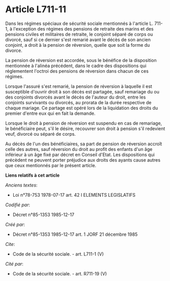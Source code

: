 # Article L711-11

Dans les régimes spéciaux de sécurité sociale mentionnés à l'article L. 711-1, à l'exception des régimes des pensions de
retraite des marins et des pensions civiles et militaires de retraite, le conjoint séparé de corps ou divorcé, sauf si ce
dernier s'est remarié avant le décès de son ancien conjoint, a droit à la pension de réversion, quelle que soit la forme du
divorce. 

La pension de réversion est accordée, sous le bénéfice de la disposition mentionnée à l'alinéa précédent, dans le cadre des
dispositions qui réglementent l'octroi des pensions de réversion dans chacun de ces régimes. 

Lorsque l'assuré s'est remarié, la pension de réversion à laquelle il est susceptible d'ouvrir droit à son décès est
partagée, sauf remariage du ou des conjoints divorcés avant le décès de l'auteur du droit, entre les conjoints survivants ou
divorcés, au prorata de la durée respective de chaque mariage. Ce partage est opéré lors de la liquidation des droits du
premier d'entre eux qui en fait la demande. 

Lorsque le droit à pension de réversion est suspendu en cas de remariage, le bénéficiaire peut, s'il le désire, recouvrer son
droit à pension s'il redevient veuf, divorcé ou séparé de corps. 

Au décès de l'un des bénéficiaires, sa part de pension de réversion accroît celle des autres, sauf réversion du droit au
profit des enfants d'un âge inférieur à un âge fixé par décret en Conseil d'Etat. Les dispositions qui précèdent ne peuvent
porter préjudice aux droits des ayants cause autres que ceux mentionnés par le présent article.

**Liens relatifs à cet article**

_Anciens textes_:

  - Loi n°78-753 1978-07-17 art. 42 I ELEMENTS LEGISLATIFS

_Codifié par_:

  - Décret n°85-1353 1985-12-17

_Créé par_:

  - Décret n°85-1353 1985-12-17 art. 1 JORF 21 décembre 1985

_Cite_:

  - Code de la sécurité sociale. - art. L711-1 (V)

_Cité par_:

  - Code de la sécurité sociale. - art. R711-19 (V)
